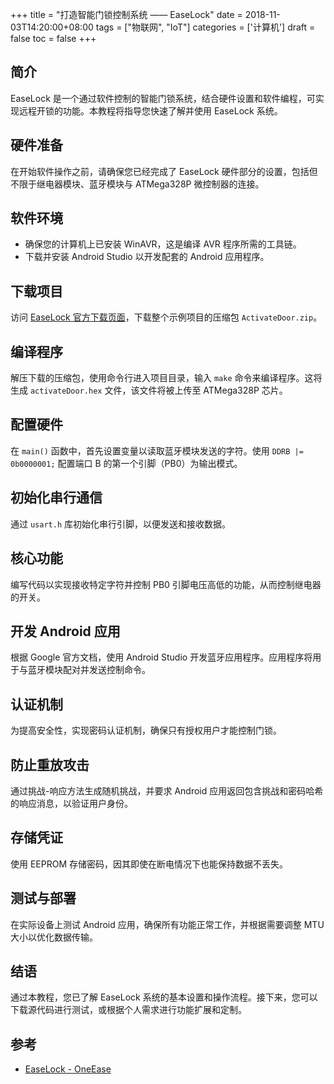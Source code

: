 +++
title = "打造智能门锁控制系统 —— EaseLock"
date = 2018-11-03T14:20:00+08:00
tags = ["物联网", "IoT"]
categories = ['计算机']
draft = false
toc = false
+++

## 简介
EaseLock 是一个通过软件控制的智能门锁系统，结合硬件设置和软件编程，可实现远程开锁的功能。本教程将指导您快速了解并使用 EaseLock 系统。

## 硬件准备
在开始软件操作之前，请确保您已经完成了 EaseLock 硬件部分的设置，包括但不限于继电器模块、蓝牙模块与 ATMega328P 微控制器的连接。

## 软件环境
- 确保您的计算机上已安装 WinAVR，这是编译 AVR 程序所需的工具链。
- 下载并安装 Android Studio 以开发配套的 Android 应用程序。

## 下载项目
访问 [EaseLock 官方下载页面](https://oneease.com/easelock/app/)，下载整个示例项目的压缩包 `ActivateDoor.zip`。

## 编译程序
解压下载的压缩包，使用命令行进入项目目录，输入 `make` 命令来编译程序。这将生成 `activateDoor.hex` 文件，该文件将被上传至 ATMega328P 芯片。

## 配置硬件
在 `main()` 函数中，首先设置变量以读取蓝牙模块发送的字符。使用 `DDRB |= 0b0000001;` 配置端口 B 的第一个引脚（PB0）为输出模式。

## 初始化串行通信
通过 `usart.h` 库初始化串行引脚，以便发送和接收数据。

## 核心功能
编写代码以实现接收特定字符并控制 PB0 引脚电压高低的功能，从而控制继电器的开关。

## 开发 Android 应用
根据 Google 官方文档，使用 Android Studio 开发蓝牙应用程序。应用程序将用于与蓝牙模块配对并发送控制命令。

## 认证机制
为提高安全性，实现密码认证机制，确保只有授权用户才能控制门锁。

## 防止重放攻击
通过挑战-响应方法生成随机挑战，并要求 Android 应用返回包含挑战和密码哈希的响应消息，以验证用户身份。

## 存储凭证
使用 EEPROM 存储密码，因其即使在断电情况下也能保持数据不丢失。

## 测试与部署
在实际设备上测试 Android 应用，确保所有功能正常工作，并根据需要调整 MTU 大小以优化数据传输。

## 结语
通过本教程，您已了解 EaseLock 系统的基本设置和操作流程。接下来，您可以下载源代码进行测试，或根据个人需求进行功能扩展和定制。

## 参考
- [EaseLock - OneEase](https://oneease.com/easelock/)
